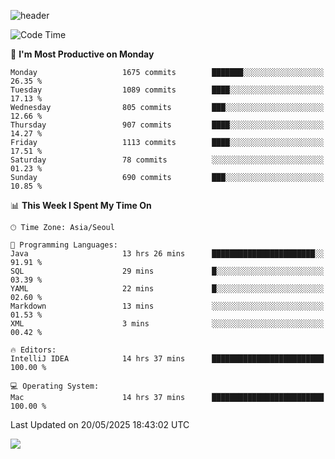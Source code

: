 ![header](https://capsule-render.vercel.app/api?type=Egg&color=timeAuto&height=300&section=header&text=PoPo&fontSize=90&animation=fadeIn)

  <!--START_SECTION:waka-->
![Code Time](http://img.shields.io/badge/Code%20Time-2%2C715%20hrs%2050%20mins-blue)

📅 **I'm Most Productive on Monday** 

```text
Monday                   1675 commits        ███████░░░░░░░░░░░░░░░░░░   26.35 % 
Tuesday                  1089 commits        ████░░░░░░░░░░░░░░░░░░░░░   17.13 % 
Wednesday                805 commits         ███░░░░░░░░░░░░░░░░░░░░░░   12.66 % 
Thursday                 907 commits         ████░░░░░░░░░░░░░░░░░░░░░   14.27 % 
Friday                   1113 commits        ████░░░░░░░░░░░░░░░░░░░░░   17.51 % 
Saturday                 78 commits          ░░░░░░░░░░░░░░░░░░░░░░░░░   01.23 % 
Sunday                   690 commits         ███░░░░░░░░░░░░░░░░░░░░░░   10.85 % 
```


📊 **This Week I Spent My Time On** 

```text
🕑︎ Time Zone: Asia/Seoul

💬 Programming Languages: 
Java                     13 hrs 26 mins      ███████████████████████░░   91.91 % 
SQL                      29 mins             █░░░░░░░░░░░░░░░░░░░░░░░░   03.39 % 
YAML                     22 mins             █░░░░░░░░░░░░░░░░░░░░░░░░   02.60 % 
Markdown                 13 mins             ░░░░░░░░░░░░░░░░░░░░░░░░░   01.53 % 
XML                      3 mins              ░░░░░░░░░░░░░░░░░░░░░░░░░   00.42 % 

🔥 Editors: 
IntelliJ IDEA            14 hrs 37 mins      █████████████████████████   100.00 % 

💻 Operating System: 
Mac                      14 hrs 37 mins      █████████████████████████   100.00 % 
```


 Last Updated on 20/05/2025 18:43:02 UTC
<!--END_SECTION:waka-->



<img src="https://capsule-render.vercel.app/api?type=Egg&color=timeAuto&height=300&section=footer&text=PoPo&fontSize=90&animation=fadeIn&reversal=true" />
